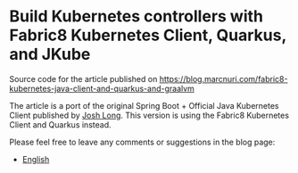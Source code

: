 # Build Kubernetes controllers with Fabric8 Kubernetes Client, Quarkus, and JKube

Source code for the article published on https://blog.marcnuri.com/fabric8-kubernetes-java-client-and-quarkus-and-graalvm

The article is a port of the original Spring Boot + Official Java Kubernetes Client published by
[Josh Long](https://joshlong.com/jl/blogPost/kubernetes-java-client-and-spring-native-and-graalvm.html).
This version is using the Fabric8 Kubernetes Client and Quarkus instead.

Please feel free to leave any comments or suggestions in the blog page:
* [English](https://blog.marcnuri.com/fabric8-kubernetes-java-client-and-quarkus-and-graalvm)
